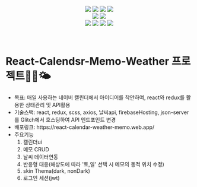 <p align="center">
  <img src="https://img.shields.io/badge/React-20232A?style=for-the-badge&logo=react&logoColor=61DAFB">
  <img src="https://img.shields.io/badge/JavaScript-F7DF1E?style=for-the-badge&logo=JavaScript&logoColor=white">
  <img src="https://img.shields.io/badge/HTML5-E34F26?style=for-the-badge&logo=html5&logoColor=white">
  <img src="https://img.shields.io/badge/Redux-593D88?style=for-the-badge&logo=redux&logoColor=white">
  <br>
  <img src="https://img.shields.io/badge/React_Router-CA4245?style=for-the-badge&logo=react-router&logoColor=white">
  <img src="https://img.shields.io/badge/CSS-239120?&style=for-the-badge&logo=css3&logoColor=white">
  <br>
  <img src="https://img.shields.io/badge/GitHub-100000?style=for-the-badge&logo=github&logoColor=white">
  <img src="https://img.shields.io/badge/npm-CB3837?style=for-the-badge&logo=npm&logoColor=white">
  <img src="https://img.shields.io/badge/Figma-F24E1E?style=for-the-badge&logo=figma&logoColor=white">
  <img src="https://img.shields.io/badge/Notion-000000?style=for-the-badge&logo=notion&logoColor=white">
</p>
<br>
<p align="center">
   <h1><strong>React-Calendsr-Memo-Weather 프로젝트</strong>📅📝🌤️</h1>

  <ul>
    <li><span>목표: 매일 사용하는 네이버 캘린더에서 아이디어를 착안하여, react와 redux를 활용한 상태관리 및 API활용</span></li>
    <li><span>기술스택: react, redux, scss, axios, 날씨api, firebaseHosting, json-server를 Glitch에서 호스팅하여 API 엔드포인트 변경</li>
    <li><span>배포링크: https://react-calendar-weather-memo.web.app/</span></li>
    <li>
      <span>주요기능</span>
      <ol>
        <li>캘린더ui</li>
        <li>메모 CRUD</li>
        <li>날씨 데이터연동</li>
        <li>반응형 대응(해상도에 따라 '토,일' 선택 시 메모의 동적 위치 수정)</li>
        <li>skin Thema(dark, nonDark)</li>
        <li>로그인 세션(jwt)</li>
      </ol>
    </li>
  </ul>
</p>
